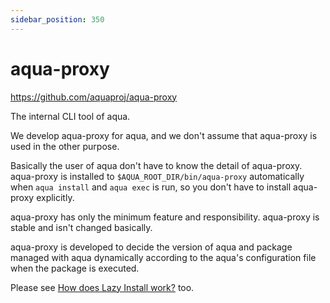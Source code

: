 ```yaml
---
sidebar_position: 350
---
```


# aqua-proxy

https://github.com/aquaproj/aqua-proxy

The internal CLI tool of aqua.

We develop aqua-proxy for aqua, and we don't assume that aqua-proxy is used in the other purpose.

Basically the user of aqua don't have to know the detail of aqua-proxy.
aqua-proxy is installed to `$AQUA_ROOT_DIR/bin/aqua-proxy` automatically when `aqua install` and `aqua exec` is run, so you don't have to install aqua-proxy explicitly.

aqua-proxy has only the minimum feature and responsibility.
aqua-proxy is stable and isn't changed basically.

aqua-proxy is developed to decide the version of aqua and package managed with aqua dynamically according to the aqua's configuration file when the package is executed.

Please see [How does Lazy Install work?](/docs/reference/lazy-install) too.
